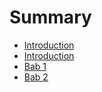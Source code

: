 # Summary

* [Introduction](README.md)
* [Introduction](readmemd.md)
* [Bab 1](instalasi.md)
* [Bab 2](biblio.md)

